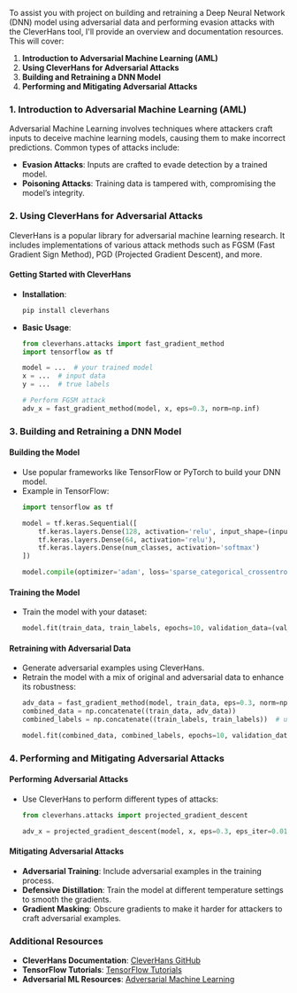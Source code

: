 To assist you with project on building and retraining a Deep Neural Network (DNN) model using adversarial data and performing evasion attacks with the CleverHans tool, I'll provide an overview and documentation resources. This will cover:

1. **Introduction to Adversarial Machine Learning (AML)**
2. **Using CleverHans for Adversarial Attacks**
3. **Building and Retraining a DNN Model**
4. **Performing and Mitigating Adversarial Attacks**

### 1. Introduction to Adversarial Machine Learning (AML)

Adversarial Machine Learning involves techniques where attackers craft inputs to deceive machine learning models, causing them to make incorrect predictions. Common types of attacks include:

- **Evasion Attacks**: Inputs are crafted to evade detection by a trained model.
- **Poisoning Attacks**: Training data is tampered with, compromising the model’s integrity.

### 2. Using CleverHans for Adversarial Attacks

CleverHans is a popular library for adversarial machine learning research. It includes implementations of various attack methods such as FGSM (Fast Gradient Sign Method), PGD (Projected Gradient Descent), and more.

#### Getting Started with CleverHans

- **Installation**: 
  ```bash
  pip install cleverhans
  ```

- **Basic Usage**:
  ```python
  from cleverhans.attacks import fast_gradient_method
  import tensorflow as tf

  model = ...  # your trained model
  x = ...  # input data
  y = ...  # true labels

  # Perform FGSM attack
  adv_x = fast_gradient_method(model, x, eps=0.3, norm=np.inf)
  ```

### 3. Building and Retraining a DNN Model

#### Building the Model

- Use popular frameworks like TensorFlow or PyTorch to build your DNN model.
- Example in TensorFlow:
  ```python
  import tensorflow as tf

  model = tf.keras.Sequential([
      tf.keras.layers.Dense(128, activation='relu', input_shape=(input_shape,)),
      tf.keras.layers.Dense(64, activation='relu'),
      tf.keras.layers.Dense(num_classes, activation='softmax')
  ])

  model.compile(optimizer='adam', loss='sparse_categorical_crossentropy', metrics=['accuracy'])
  ```

#### Training the Model

- Train the model with your dataset:
  ```python
  model.fit(train_data, train_labels, epochs=10, validation_data=(val_data, val_labels))
  ```

#### Retraining with Adversarial Data

- Generate adversarial examples using CleverHans.
- Retrain the model with a mix of original and adversarial data to enhance its robustness:
  ```python
  adv_data = fast_gradient_method(model, train_data, eps=0.3, norm=np.inf)
  combined_data = np.concatenate((train_data, adv_data))
  combined_labels = np.concatenate((train_labels, train_labels))  # use the same labels

  model.fit(combined_data, combined_labels, epochs=10, validation_data=(val_data, val_labels))
  ```

### 4. Performing and Mitigating Adversarial Attacks

#### Performing Adversarial Attacks

- Use CleverHans to perform different types of attacks:
  ```python
  from cleverhans.attacks import projected_gradient_descent

  adv_x = projected_gradient_descent(model, x, eps=0.3, eps_iter=0.01, nb_iter=40, norm=np.inf)
  ```

#### Mitigating Adversarial Attacks

- **Adversarial Training**: Include adversarial examples in the training process.
- **Defensive Distillation**: Train the model at different temperature settings to smooth the gradients.
- **Gradient Masking**: Obscure gradients to make it harder for attackers to craft adversarial examples.

### Additional Resources

- **CleverHans Documentation**: [CleverHans GitHub](https://github.com/cleverhans-lab/cleverhans)
- **TensorFlow Tutorials**: [TensorFlow Tutorials](https://www.tensorflow.org/tutorials)
- **Adversarial ML Resources**: [Adversarial Machine Learning](https://paperswithcode.com/task/adversarial-attack)
